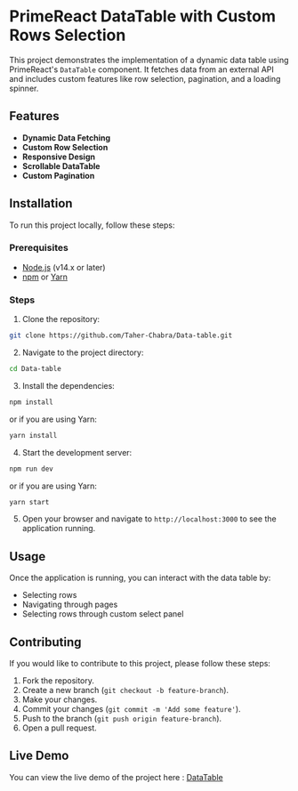 # PrimeReact DataTable with Custom Rows Selection

This project demonstrates the implementation of a dynamic data table using PrimeReact's `DataTable` component. It fetches data from an external API and includes custom features like row selection, pagination, and a loading spinner.

## Features

- **Dynamic Data Fetching**
- **Custom Row Selection**
- **Responsive Design**
- **Scrollable DataTable**
- **Custom Pagination**

## Installation

To run this project locally, follow these steps:

### Prerequisites

- [Node.js](https://nodejs.org/) (v14.x or later)
- [npm](https://www.npmjs.com/) or [Yarn](https://yarnpkg.com/)

### Steps

1. Clone the repository:

  ```bash
  git clone https://github.com/Taher-Chabra/Data-table.git
  ```

2. Navigate to the project directory:

  ```bash
  cd Data-table
  ```

3. Install the dependencies:

  ```bash
  npm install
  ```

  or if you are using Yarn:

  ```bash
  yarn install
  ```

4. Start the development server:

  ```bash
  npm run dev
  ```

  or if you are using Yarn:

  ```bash
  yarn start
  ```

5. Open your browser and navigate to `http://localhost:3000` to see the application running.

## Usage

Once the application is running, you can interact with the data table by:

- Selecting rows
- Navigating through pages
- Selecting rows through custom select panel

## Contributing

If you would like to contribute to this project, please follow these steps:

1. Fork the repository.
2. Create a new branch (`git checkout -b feature-branch`).
3. Make your changes.
4. Commit your changes (`git commit -m 'Add some feature'`).
5. Push to the branch (`git push origin feature-branch`).
6. Open a pull request.

## Live Demo

You can view the live demo of the project here : [DataTable](https://react-data-table-cmp.netlify.app/)